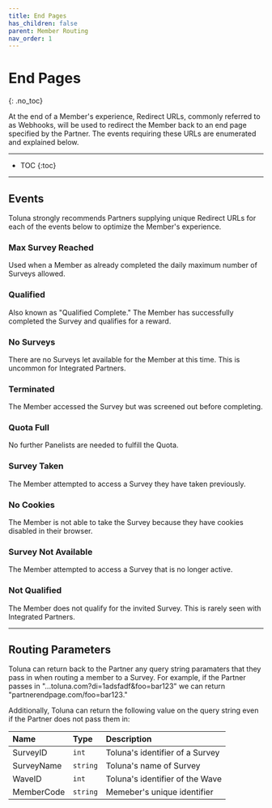 ```yaml
---
title: End Pages
has_children: false
parent: Member Routing
nav_order: 1
---
```



# End Pages
{: .no_toc}

At the end of a Member's experience, Redirect URLs, commonly referred to as Webhooks, will be used to redirect the Member back to an end page specified by the Partner. The events requiring these URLs are enumerated and explained below.

---

* TOC
{:toc}

---

## Events

Toluna strongly recommends Partners supplying unique Redirect URLs for each of the events below to optimize the Member's experience.

### Max Survey Reached

Used when a Member as already completed the daily maximum number of Surveys allowed.

### Qualified

Also known as "Qualified Complete." The Member has successfully completed the Survey and qualifies for a reward.

### No Surveys

There are no Surveys let available for the Member at this time. This is uncommon for Integrated Partners.

### Terminated

The Member accessed the Survey but was screened out before completing.

### Quota Full

No further Panelists are needed to fulfill the Quota.

### Survey Taken

The Member attempted to access a Survey they have taken previously.

### No Cookies

The Member is not able to take the Survey because they have cookies disabled in their browser.

### Survey Not Available

The Member attempted to access a Survey that is no longer active.

### Not Qualified

The Member does not qualify for the invited Survey. This is rarely seen with Integrated Partners.

---

## Routing Parameters

Toluna can return back to the Partner any query string paramaters that they pass in when routing a member to a Survey. For example, if the Partner passes in "...toluna.com?di=1adsfadf&foo=bar123" we can return "partnerendpage.com/foo=bar123." 

Additionally, Toluna can return the following value on the query string even if the Partner does not pass them in:

| Name | Type | Description |
| :--- | :--- | :--- |
| SurveyID | ```int``` | Toluna's identifier of a Survey |
| SurveyName | ```string``` | Toluna's name of Survey |
| WaveID | ```int``` | Toluna's identifier of the Wave |
| MemberCode | ```string``` | Memeber's unique identifier |
